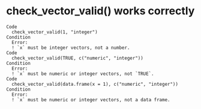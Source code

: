 # check_vector_valid() works correctly

    Code
      check_vector_valid(1, "integer")
    Condition
      Error:
      ! `x` must be integer vectors, not a number.
    Code
      check_vector_valid(TRUE, c("numeric", "integer"))
    Condition
      Error:
      ! `x` must be numeric or integer vectors, not `TRUE`.
    Code
      check_vector_valid(data.frame(x = 1), c("numeric", "integer"))
    Condition
      Error:
      ! `x` must be numeric or integer vectors, not a data frame.

